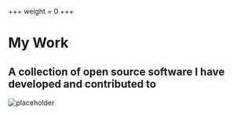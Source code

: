 +++
weight = 0
+++

# My Work
## A collection of open source software I have developed and contributed to
![placeholder](https://placehold.it/512x128)